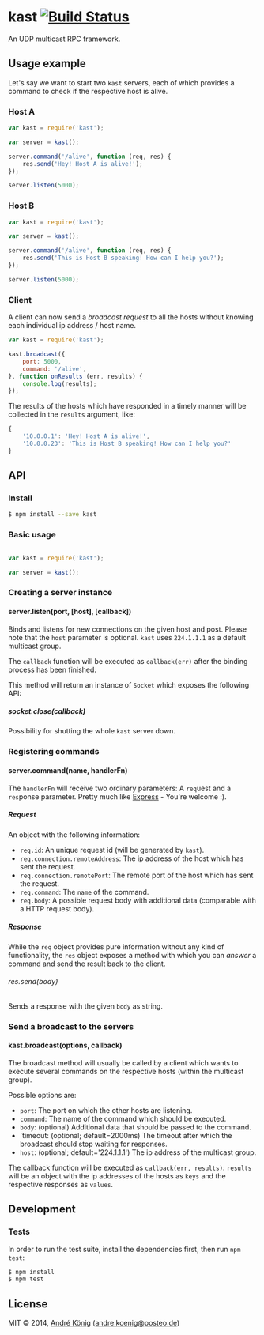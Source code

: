 # kast [![Build Status](https://travis-ci.org/akoenig/kast.svg)](https://travis-ci.org/akoenig/kast)

An UDP multicast RPC framework.

## Usage example

Let's say we want to start two `kast` servers, each of which provides a command to check if the respective host is alive.

### Host A

```javascript
var kast = require('kast');

var server = kast();

server.command('/alive', function (req, res) {
    res.send('Hey! Host A is alive!');
});

server.listen(5000);
```

### Host B

```javascript
var kast = require('kast');

var server = kast();

server.command('/alive', function (req, res) {
    res.send('This is Host B speaking! How can I help you?');
});

server.listen(5000);
```

### Client

A client can now send a _broadcast request_ to all the hosts without knowing each individual ip address / host name.

```javascript
var kast = require('kast');

kast.broadcast({
    port: 5000,
    command: '/alive',
}, function onResults (err, results) {
    console.log(results);
});
```

The results of the hosts which have responded in a timely manner will be collected in the `results` argument, like:

```javascript
{
    '10.0.0.1': 'Hey! Host A is alive!',
    '10.0.0.23': 'This is Host B speaking! How can I help you?'
}
```

## API

### Install

```sh
$ npm install --save kast
```

### Basic usage

```javascript

var kast = require('kast');

var server = kast();
```

### Creating a server instance

#### server.listen(port, [host], [callback])

Binds and listens for new connections on the given host and post. Please note that the `host` parameter is optional. `kast` uses `224.1.1.1` as a default multicast group.

The `callback` function will be executed as `callback(err)` after the binding process has been finished.

This method will return an instance of `Socket` which exposes the following API:

##### socket.close(callback)

Possibility for shutting the whole `kast` server down.

### Registering commands

#### server.command(name, handlerFn)

The `handlerFn` will receive two ordinary parameters: A `req`uest and a `res`ponse parameter. Pretty much like [Express](http://expressjs.com/) - You're welcome :).

##### Request

An object with the following information:

  * `req.id`: An unique request id (will be generated by `kast`).
  * `req.connection.remoteAddress`: The ip address of the host which has sent the request.
  * `req.connection.remotePort`: The remote port of the host which has sent the request.
  * `req.command`: The `name` of the command.
  * `req.body`: A possible request body with additional data (comparable with a HTTP request body).

##### Response

While the `req` object provides pure information without any kind of functionality, the `res` object exposes a method with which you can _answer_ a command and send the result back to the client.

###### res.send(body)

Sends a response with the given `body` as string.

### Send a broadcast to the servers

#### kast.broadcast(options, callback)

The broadcast method will usually be called by a client which wants to execute several commands on the respective hosts (within the multicast group).

Possible options are:

  * `port`: The port on which the other hosts are listening.
  * `command`: The name of the command which should be executed.
  * `body`: (optional) Additional data that should be passed to the command.
  * `timeout: (optional; default=2000ms) The timeout after which the broadcast should stop waiting for responses.
  * `host`: (optional; default='224.1.1.1') The ip address of the multicast group.

The callback function will be executed as `callback(err, results)`. `results` will be an object with the ip addresses of the hosts as `keys` and the respective responses as `values`.

## Development

### Tests

In order to run the test suite, install the dependencies first, then run `npm test`:

```sh
$ npm install
$ npm test
```

## License

MIT © 2014, [André König](http://andrekoenig.info) (andre.koenig@posteo.de)
